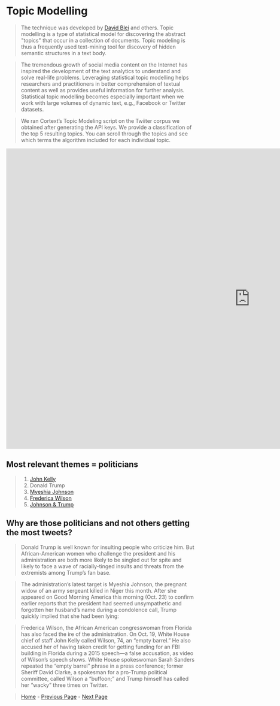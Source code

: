 # Topic Modelling

> The technique was developed by [David Blei](http://www.cs.columbia.edu/~blei/) and others. Topic modelling is a type of statistical model for discovering the abstract "topics" that occur in a collection of documents. Topic modeling is thus a frequently used text-mining tool for discovery of hidden semantic structures in a text body.

> The tremendous growth of social media content on the Internet has inspired the development of the text analytics to understand and solve real-life problems. Leveraging statistical topic modelling helps researchers and practitioners in better comprehension of textual content as well as provides useful information for further analysis. Statistical topic modelling becomes especially important when we work with large volumes of dynamic text, e.g., Facebook or Twitter datasets.

> We ran Cortext’s Topic Modeling script on the Twiiter corpus we obtained after generating the API keys. We provide a classification of the top 5 resulting topics. You can scroll through the topics and see which terms the algorithm included for each individual topic.

<iframe src="https://documents.cortext.net/bb86/bb86eed89596509e586e38ab5af4305b/52615/vislda.html" frameborder="0" style="overflow:hidden;border:1px solid #DDDDDD;" width="1300" height="800" allowfullscreen></iframe>

## Most relevant themes = politicians

> 1. [John Kelly](https://www.theatlantic.com/politics/archive/2017/10/trump-feud-myeshia-johnson/543684/)
> 2. Donald Trump
> 3. [Myeshia Johnson](https://www.theatlantic.com/politics/archive/2017/10/trump-feud-myeshia-johnson/543684/)
> 4. [Frederica Wilson](https://www.washingtontimes.com/news/2017/oct/21/donald-trump-frederica-wilson-killing-democrat-par/)
> 5. [Johnson & Trump](http://edition.cnn.com/2017/10/25/politics/donald-trump-la-david-johnson-name/index.html)


##  Why are those politicians and not others getting the most tweets?  

> Donald Trump is well known for insulting people who criticize him. But African-American women who challenge the president and his administration are both more likely to be singled out for spite and likely to face a wave of racially-tinged insults and threats from the extremists among Trump’s fan base.

> The administration’s latest target is Myeshia Johnson, the pregnant widow of an army sergeant killed in Niger this month. After she appeared on Good Morning America this morning (Oct. 23) to confirm earlier reports that the president had seemed unsympathetic and forgotten her husband’s name during a condolence call, Trump quickly implied that she had been lying:

> Frederica Wilson, the African American congresswoman from Florida has also faced the ire of the administration. On Oct. 19, White House chief of staff John Kelly called Wilson, 74, an “empty barrel.” He also accused her of having taken credit for getting funding for an FBI building in Florida during a 2015 speech—a false accusation, as video of Wilson’s speech shows. White House spokeswoman Sarah Sanders repeated the “empty barrel” phrase in a press conference; former Sheriff David Clarke, a spokesman for a pro-Trump political committee, called Wilson a “buffoon;” and Trump himself has called her “wacky” three times on Twitter.


> [Home](index.md) - [Previous Page](page5.md) - [Next Page](page7.md)
